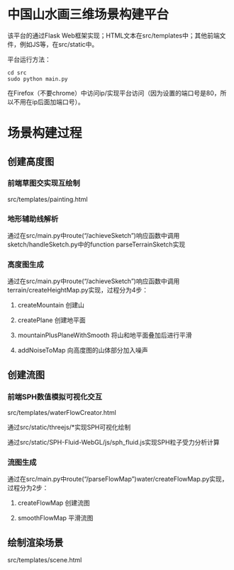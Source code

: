 # 中国山水画三维场景构建平台
该平台的通过Flask Web框架实现；HTML文本在src/templates中；其他前端文件，例如JS等，在src/static中。

平台运行方法：

    cd src
    sudo python main.py
    
在Firefox（不要chrome）中访问ip/实现平台访问（因为设置的端口号是80，所以不用在ip后面加端口号）。

# 场景构建过程
## 创建高度图
### 前端草图交实现互绘制
src/templates/painting.html
### 地形辅助线解析
通过在src/main.py中route(“/achieveSketch”)响应函数中调用sketch/handleSketch.py中的function parseTerrainSketch实现
### 高度图生成
通过在src/main.py中route(“/achieveSketch”)响应函数中调用terrain/createHeightMap.py实现，过程分为4步：

1. createMountain 创建山

2. createPlane 创建地平面

3. mountainPlusPlaneWithSmooth 将山和地平面叠加后进行平滑

4. addNoiseToMap 向高度图的山体部分加入噪声

## 创建流图
### 前端SPH数值模拟可视化交互
src/templates/waterFlowCreator.html

通过src/static/threejs/*实现SPH可视化绘制

通过src/static/SPH-Fluid-WebGL/js/sph_fluid.js实现SPH粒子受力分析计算
### 流图生成
通过在src/main.py中route(“/parseFlowMap”)water/createFlowMap.py实现，过程分为2步：

1. createFlowMap 创建流图

2. smoothFlowMap 平滑流图

## 绘制渲染场景
src/templates/scene.html
